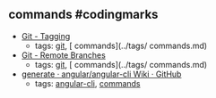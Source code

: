 commands #codingmarks 
---
* [Git - Tagging](https://git-scm.com/book/en/v2/Git-Basics-Tagging)
    * tags: [git](../tags/git.md), [ commands](../tags/ commands.md)
* [Git - Remote Branches](https://git-scm.com/book/en/v2/Git-Branching-Remote-Branches)
    * tags: [git](../tags/git.md), [ commands](../tags/ commands.md)
* [generate · angular/angular-cli Wiki · GitHub](https://github.com/angular/angular-cli/wiki/generate)
    * tags: [angular-cli](../tags/angular-cli.md), [commands](../tags/commands.md)
